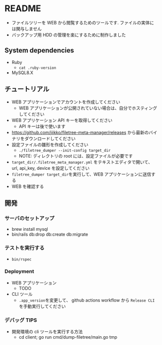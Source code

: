 # README

- ファイルツリーを WEB から閲覧するためのツールです. ファイルの実体には関与しません
- バックアップ用 HDD の管理を楽にするために制作しました

## System dependencies

- Ruby
  - `cat .ruby-version`
- MySQL8.X

## チュートリアル

- WEB アプリケーションでアカウントを作成してください
  - WEB アプリケーションが公開されていない場合は、自分でホスティングしてください
- WEB アプリケーション API キーを取得してください
  - API キーは後で使います
- https://github.com/jiikko/filetree-meta-manager/releases から最新のバイナリをダウンロードしてください
- 設定ファイルの雛形を作成してください
  - `./filetree_dumper --init-config target_dir`
  - NOTE: ディレクトリの root には、設定ファイルが必要です
- `target_dir/.filetree_meta_manager.yml` をテキストエディタで開いて、url, api_key, device を設定してください
- `filetree_dumper target_dir`を実行して、WEB アプリケーションに送信する
- WEB を確認する

## 開発

### サーバのセットアップ

- brew install mysql
- bin/rails db:drop db:create db:migrate

### テストを実行する

- `bin/rspec`

### Deployment

- WEB アプリケーション
  - TODO
- CLI ツール
  - `.app_version`を変更して、 github actions workflow から `Release CLI` を手動実行してください

### デバッグ TIPS

- 開発環境の cli ツールを実行する方法
  - cd client; go run cmd/dump-filetree/main.go tmp
